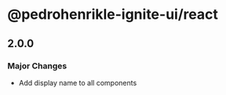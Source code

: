 # @pedrohenrikle-ignite-ui/react

## 2.0.0

### Major Changes

- Add display name to all components
